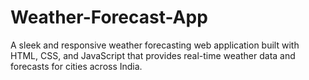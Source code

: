 # Weather-Forecast-App
A sleek and responsive weather forecasting web application built with HTML, CSS, and JavaScript that provides real-time weather data and forecasts for cities across India.

